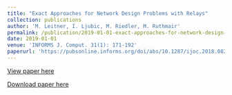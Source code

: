 ```yaml
---
title: "Exact Approaches for Network Design Problems with Relays"
collection: publications
author: 'M. Leitner, I. Ljubic, M. Riedler, M. Ruthmair'
permalink: /publication/2019-01-01-exact-approaches-for-network-design-problems-with-relays
date: 2019-01-01
venue: 'INFORMS J. Comput. 31(1): 171-192'
paperurl: 'https://pubsonline.informs.org/doi/abs/10.1287/ijoc.2018.0820'
---
```

[View paper here](https://pubsonline.informs.org/doi/abs/10.1287/ijoc.2018.0820)

[Download paper here](https://www.ac.tuwien.ac.at/files/tr/ac-tr-15-003.pdf)
